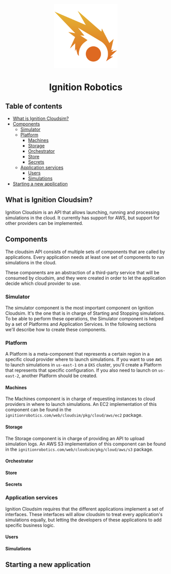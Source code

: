 <div align="center">
  <img src="../assets/logo.png" width="200" alt="Ignition Robotics" />
  <h1>Ignition Robotics</h1>
</div>

## Table of contents

- [What is Ignition Cloudsim?](#what-is-ignition-cloudsim)
- [Components](#components)
    - [Simulator](#simulator)
    - [Platform](#platform)
        - [Machines](#machines)
        - [Storage](#storage)
        - [Orchestrator](#orchestrator)
        - [Store](#store)
        - [Secrets](#secrets)
    - [Application services](#application-services)
        - [Users](#users)
        - [Simulations](#simulations)
- [Starting a new application](#starting-a-new-application)

## What is Ignition Cloudsim?

Ignition Cloudsim is an API that allows launching, running and processing simulations in the cloud. It currently has
support for AWS, but support for other providers can be implemented.

## Components

The cloudsim API consists of multiple sets of components that are called by applications. Every application needs at
least one set of components to run simulations in the cloud.

These components are an abstraction of a third-party service that will be consumed by cloudsim, and they were created in
order to let the application decide which cloud provider to use.

### Simulator

The simulator component is the most important component on Ignition Cloudsim. It's the one that is in charge of Starting
and Stopping simulations. To be able to perform these operations, the Simulator component is helped by a set of
Platforms and Application Services. In the following sections we'll describe how to create these components.

### Platform

A Platform is a meta-component that represents a certain region in a specific cloud provider where to launch
simulations. If you want to use `AWS` to launch simulations in `us-east-1` on a `EKS` cluster, you'll create a Platform
that represents that specific configuration. If you also need to launch on `us-east-2`, another Platform should be
created.

#### Machines

The Machines component is in charge of requesting instances to cloud providers in where to launch simulations. An EC2
implementation of this component can be found in the `ignitionrobotics.com/web/cloudsim/pkg/cloud/aws/ec2` package.

#### Storage

The Storage component is in charge of providing an API to upload simulation logs. An AWS S3 implementation of this
component can be found in the `ignitionrobotics.com/web/cloudsim/pkg/cloud/aws/s3` package.

#### Orchestrator

#### Store

#### Secrets

### Application services

Ignition Cloudsim requires that the different applications implement a set of interfaces. These interfaces will allow
cloudsim to treat every application's simulations equally, but letting the developers of these applications to add
specific business logic.

#### Users

#### Simulations

## Starting a new application

